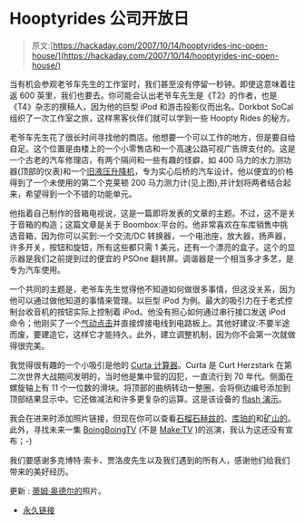 # Hooptyrides 公司开放日

> 原文:[https://hackaday.com/2007/10/14/hooptyrides-inc-open-house/](https://hackaday.com/2007/10/14/hooptyrides-inc-open-house/)

当有机会参观老爷车先生的工作室时，我们甚至没有停留一秒钟。即使这意味着往返 600 英里，我们也要去。你可能会认出老爷车先生是《T2》的作者，也是《T4》杂志的撰稿人，因为他的巨型 iPod 和游击投影仪而出名。Dorkbot SoCal 组织了一次工作室之旅，这样黑客伙伴们就可以学到一些 Hoopty Rides 的秘方。

老爷车先生花了很长时间寻找他的商店。他想要一个可以工作的地方，但是要自给自足。这个位置是由楼上的一个小零售店和一个高速公路可视广告牌支付的。这是一个古老的汽车修理店，有两个隔间和一些有趣的怪癖，如 400 马力的水力测功器(顶部的仪表)和一个[旧液压升降机](http://www.flickr.com/photos/hackaday/1567482208/in/set-72157602410791592/)，专为实心后桥的汽车设计。他以便宜的价格得到了一个未使用的第二个克莱顿 200 马力测力计(见上图),并计划将两者结合起来，希望得到一个不错的功能单元。

他指着自己制作的音箱电视说，这是一篇即将发表的文章的主题。不过，这不是关于音箱的构造；这篇文章是关于 Boombox:平台的。他非常喜欢在车库销售中挑选音箱，因为你可以买到:一个交流/DC 转换器，一个电池座，放大器，扬声器，许多开关，按钮和旋钮，所有这些都只需 1 美元，还有一个漂亮的盒子。这个的显示器是我们之前提到过的便宜的 PSOne 翻转屏。调谐器是一个相当多才多艺，是专为汽车使用。

一个共同的主题是，老爷车先生觉得他不知道如何做很多事情，但这没关系，因为他可以通过做他知道的事情来管理。以巨型 iPod 为例。最大的吸引力在于老式控制台收音机的按钮实际上控制着 iPod。他没有担心如何通过串行接口发送 iPod 命令；他刚买了一个[气动点击](http://www.griffintechnology.com/products/airclick/)并直接焊接电线到电路板上。其他好建议:不要半途而废，要建造它，这样它才能持久。此外，建立调整机制，因为你不会第一次就做得很完美。

我觉得很有趣的一个小吸引是他的 [Curta 计算器](http://en.wikipedia.org/wiki/Curta)。Curta 是 Curt Herzstark 在第二次世界大战期间发明的，当时他是集中营的囚犯，一直流行到 70 年代。侧面在螺旋轴上有 11 个一位数的滑块。将顶部的曲柄转动一整圈，会将侧边编号添加到顶部结果显示中。它还做减法和许多更复杂的运算。这是该设备的 [flash 演示](http://www.vcalc.net/curta_simulator_en.htm)。

我会在进来时添加照片链接，但现在你可以查看[石榴石赫兹的](http://www.flickr.com/photos/youraccount/sets/72157602409017186/)、[库珀的](http://www.flickr.com/photos/coop666/sets/72157602410301380/)和[矿山的](http://www.flickr.com/photos/hackaday/sets/72157602410791592/)。此外，寻找未来一集 [BoingBoingTV](http://tv.boingboing.net/) (不是 [Make:TV](http://www.flickr.com/photos/hackaday/1566572155/in/set-72157602410791592/) )的巡演，我认为这还没有宣布；-)

我们要感谢多克博特·索卡、贾洛皮先生以及我们遇到的所有人，感谢他们给我们带来的美好经历。

更新 : [蒂姆·奥德尔的](http://www.flickr.com/photos/mad_science/sets/72157602416144028/)照片。

*   [永久链接](http://www.dorkbot.org/dorkbotsocal/)